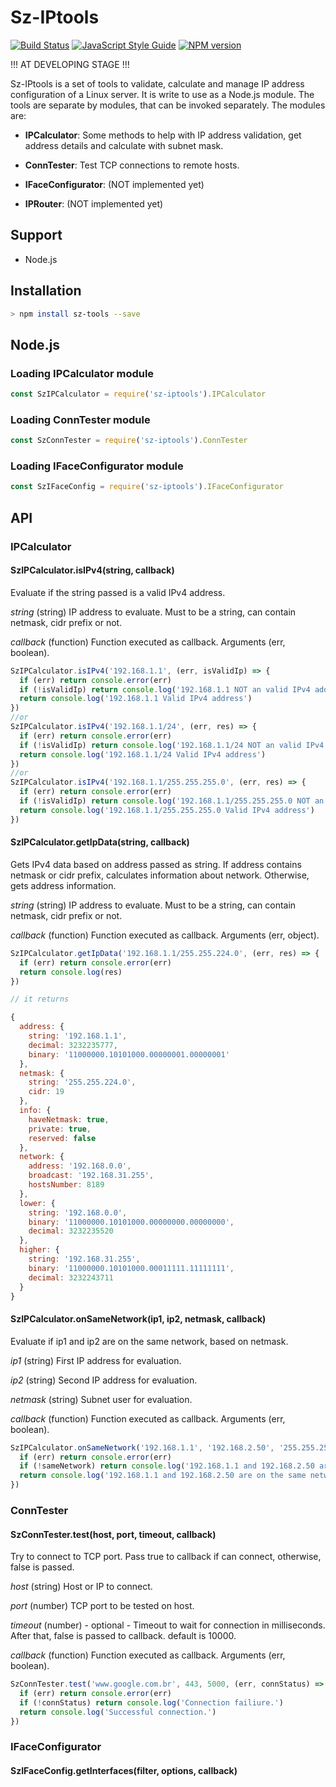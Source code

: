 # Sz-IPtools

[![Build Status](https://travis-ci.org/gsomenzi/sz-iptools.svg?branch=master)](https://travis-ci.org/gsomenzi/sz-iptools) 
[![JavaScript Style Guide](https://img.shields.io/badge/code_style-standard-brightgreen.svg)](https://standardjs.com)
[![NPM version](https://img.shields.io/npm/v/sz-iptools.svg)](https://www.npmjs.com/package/sz-iptools) 

!!! AT DEVELOPING STAGE !!!

Sz-IPtools is a set of tools to validate, calculate and manage IP address configuration of a Linux server. It is write to use as a Node.js module. The tools are separate by modules, that can be invoked separately. The modules are:

 * <b>IPCalculator</b>: Some methods to help with IP address validation, get address details and calculate with subnet mask.

 * <b>ConnTester</b>: Test TCP connections to remote hosts.

 * <b>IFaceConfigurator</b>: (NOT implemented yet)

 * <b>IPRouter</b>: (NOT implemented yet)

## Support

 * Node.js
 
## Installation

```sh
> npm install sz-tools --save
```

## Node.js

 ### Loading IPCalculator module
 ```javascript
 const SzIPCalculator = require('sz-iptools').IPCalculator
 ```
 ### Loading ConnTester module
 ```javascript
 const SzConnTester = require('sz-iptools').ConnTester
 ```
 ### Loading IFaceConfigurator module
 ```javascript
 const SzIFaceConfig = require('sz-iptools').IFaceConfigurator
 ```

## API

### IPCalculator

#### SzIPCalculator.isIPv4(string, callback)
Evaluate if the string passed is a valid IPv4 address.

*string* (string) IP address to evaluate. Must to be a string, can contain netmask, cidr prefix or not.

*callback* (function) Function executed as callback. Arguments (err, boolean).

```javascript
SzIPCalculator.isIPv4('192.168.1.1', (err, isValidIp) => {
  if (err) return console.error(err)
  if (!isValidIp) return console.log('192.168.1.1 NOT an valid IPv4 address')
  return console.log('192.168.1.1 Valid IPv4 address')
})
//or
SzIPCalculator.isIPv4('192.168.1.1/24', (err, res) => {
  if (err) return console.error(err)
  if (!isValidIp) return console.log('192.168.1.1/24 NOT an valid IPv4 address')
  return console.log('192.168.1.1/24 Valid IPv4 address')
})
//or
SzIPCalculator.isIPv4('192.168.1.1/255.255.255.0', (err, res) => {
  if (err) return console.error(err)
  if (!isValidIp) return console.log('192.168.1.1/255.255.255.0 NOT an valid IPv4 address')
  return console.log('192.168.1.1/255.255.255.0 Valid IPv4 address')
})
```

#### SzIPCalculator.getIpData(string, callback)
Gets IPv4 data based on address passed as string. If address contains netmask or cidr prefix, calculates information about network. Otherwise, gets address information.

*string* (string) IP address to evaluate. Must to be a string, can contain netmask, cidr prefix or not.

*callback* (function) Function executed as callback. Arguments (err, object).

```javascript
SzIPCalculator.getIpData('192.168.1.1/255.255.224.0', (err, res) => {
  if (err) return console.error(err)
  return console.log(res)
})

// it returns

{ 
  address: { 
    string: '192.168.1.1',
    decimal: 3232235777,
    binary: '11000000.10101000.00000001.00000001' 
  },
  netmask: { 
    string: '255.255.224.0',
    cidr: 19 
  },
  info: { 
    haveNetmask: true, 
    private: true, 
    reserved: false 
  },
  network: {
    address: '192.168.0.0',
    broadcast: '192.168.31.255',
    hostsNumber: 8189 
  },
  lower: { 
    string: '192.168.0.0',
    binary: '11000000.10101000.00000000.00000000',
    decimal: 3232235520 
  },
  higher: { 
    string: '192.168.31.255',
    binary: '11000000.10101000.00011111.11111111',
    decimal: 3232243711 
  } 
}
```

#### SzIPCalculator.onSameNetwork(ip1, ip2, netmask, callback)
Evaluate if ip1 and ip2 are on the same network, based on netmask.

*ip1* (string) First IP address for evaluation.

*ip2* (string) Second IP address for evaluation.

*netmask* (string) Subnet user for evaluation.

*callback* (function) Function executed as callback. Arguments (err, boolean).

```javascript
SzIPCalculator.onSameNetwork('192.168.1.1', '192.168.2.50', '255.255.255.0', (err, sameNetwork) => {
  if (err) return console.error(err)
  if (!sameNetwork) return console.log('192.168.1.1 and 192.168.2.50 are NOT on the same network.')
  return console.log('192.168.1.1 and 192.168.2.50 are on the same network.')
})
```

### ConnTester

#### SzConnTester.test(host, port, timeout, callback)
Try to connect to TCP port. Pass true to callback if can connect, otherwise, false is passed.

*host* (string) Host or IP to connect.

*port* (number) TCP port to be tested on host.

*timeout* (number) - optional - Timeout to wait for connection in milliseconds. After that, false is passed to callback. default is 10000.

*callback* (function) Function executed as callback. Arguments (err, boolean).

```javascript
SzConnTester.test('www.google.com.br', 443, 5000, (err, connStatus) => {
  if (err) return console.error(err)
  if (!connStatus) return console.log('Connection failiure.')
  return console.log('Successful connection.')
})
```

### IFaceConfigurator

#### SzIFaceConfig.getInterfaces(filter, options, callback)